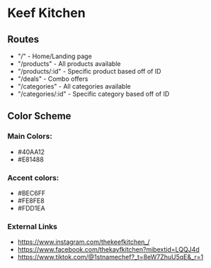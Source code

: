 # Keef Kitchen

## Routes
- "/" - Home/Landing page
- "/products" - All products available
- "/products/:id" - Specific product based off of ID
- "/deals" - Combo offers
- "/categories" - All categories available
- "/categories/:id" - Specific category based off of ID

## Color Scheme

### Main Colors:
- #40AA12
- #E81488

### Accent colors:
- #BEC6FF
- #FE8FE8
- #FDD1EA

### External Links
- https://www.instagram.com/thekeefkitchen_/
- https://www.facebook.com/thekayfkitchen?mibextid=LQQJ4d
- https://www.tiktok.com/@1stnamechef?_t=8eW7ZhuU5qE&_r=1

